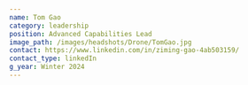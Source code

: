 ```yaml
---
name: Tom Gao
category: leadership
position: Advanced Capabilities Lead
image_path: /images/headshots/Drone/TomGao.jpg
contact: https://www.linkedin.com/in/ziming-gao-4ab503159/
contact_type: linkedIn
g_year: Winter 2024
---
```

